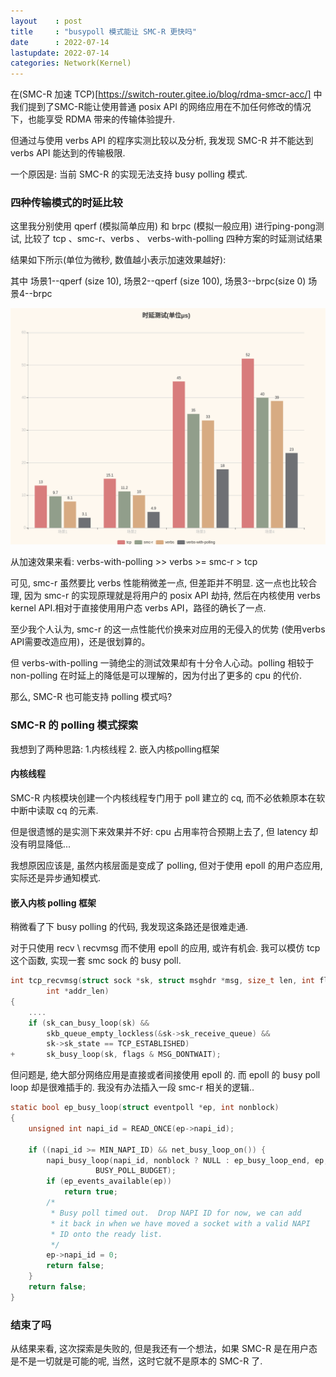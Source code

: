 ```yaml
---
layout    : post
title     : "busypoll 模式能让 SMC-R 更快吗"
date      : 2022-07-14
lastupdate: 2022-07-14
categories: Network(Kernel)
---
```


在(SMC-R 加速 TCP)[https://switch-router.gitee.io/blog/rdma-smcr-acc/] 中我们提到了SMC-R能让使用普通 posix API 的网络应用在不加任何修改的情况下，也能享受 RDMA 带来的传输体验提升.

但通过与使用 verbs API 的程序实测比较以及分析, 我发现 SMC-R 并不能达到 verbs API 能达到的传输极限.

一个原因是: 当前 SMC-R 的实现无法支持 busy polling 模式.

### 四种传输模式的时延比较

这里我分别使用 qperf (模拟简单应用) 和 brpc (模拟一般应用) 进行ping-pong测试, 比较了 tcp 、smc-r、verbs 、 verbs-with-polling 四种方案的时延测试结果

结果如下所示(单位为微秒, 数值越小表示加速效果越好):

其中 场景1--qperf (size 10), 场景2--qperf (size 100), 场景3--brpc(size 0)  场景4--brpc

<p align="center"><img src="/assets/img/rdma-smcr-busypolling/pic1.png"></p>

从加速效果来看: verbs-with-polling >> verbs >= smc-r > tcp

可见, smc-r 虽然要比 verbs 性能稍微差一点, 但差距并不明显. 这一点也比较合理, 因为 smc-r 的实现原理就是将用户的 posix API 劫持, 然后在内核使用 verbs kernel API.相对于直接使用用户态 verbs API，路径的确长了一点.

至少我个人认为, smc-r 的这一点性能代价换来对应用的无侵入的优势 (使用verbs API需要改造应用)，还是很划算的。

但 verbs-with-polling 一骑绝尘的测试效果却有十分令人心动。polling 相较于 non-polling 在时延上的降低是可以理解的，因为付出了更多的 cpu 的代价.

那么, SMC-R 也可能支持 polling 模式吗?

### SMC-R 的 polling 模式探索

我想到了两种思路: 1.内核线程  2. 嵌入内核polling框架

#### 内核线程

SMC-R 内核模块创建一个内核线程专门用于 poll 建立的 cq, 而不必依赖原本在软中断中读取 cq 的元素.

但是很遗憾的是实测下来效果并不好: cpu 占用率符合预期上去了, 但 latency 却没有明显降低...

我想原因应该是, 虽然内核层面是变成了 polling, 但对于使用 epoll 的用户态应用, 实际还是异步通知模式.

#### 嵌入内核 polling 框架

稍微看了下 busy polling 的代码, 我发现这条路还是很难走通.

对于只使用 recv \ recvmsg 而不使用 epoll 的应用, 或许有机会. 我可以模仿 tcp 这个函数, 实现一套 smc sock 的 busy poll.

```c
int tcp_recvmsg(struct sock *sk, struct msghdr *msg, size_t len, int flags,
		int *addr_len)
{
	....
	if (sk_can_busy_loop(sk) &&
	    skb_queue_empty_lockless(&sk->sk_receive_queue) &&
	    sk->sk_state == TCP_ESTABLISHED)
+		sk_busy_loop(sk, flags & MSG_DONTWAIT);
```

但问题是, 绝大部分网络应用是直接或者间接使用 epoll 的. 而 epoll 的 busy poll loop 却是很难插手的. 我没有办法插入一段 smc-r 相关的逻辑..

```c
static bool ep_busy_loop(struct eventpoll *ep, int nonblock)
{
	unsigned int napi_id = READ_ONCE(ep->napi_id);

	if ((napi_id >= MIN_NAPI_ID) && net_busy_loop_on()) {
		napi_busy_loop(napi_id, nonblock ? NULL : ep_busy_loop_end, ep, false,
			       BUSY_POLL_BUDGET);
		if (ep_events_available(ep))
			return true;
		/*
		 * Busy poll timed out.  Drop NAPI ID for now, we can add
		 * it back in when we have moved a socket with a valid NAPI
		 * ID onto the ready list.
		 */
		ep->napi_id = 0;
		return false;
	}
	return false;
}
```

### 结束了吗

从结果来看, 这次探索是失败的, 但是我还有一个想法，如果 SMC-R 是在用户态是不是一切就是可能的呢, 当然，这时它就不是原本的 SMC-R 了.
